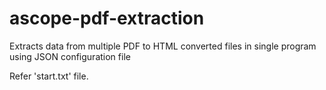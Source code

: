 # ascope-pdf-extraction
Extracts data from multiple PDF to HTML converted files in single program using JSON configuration file

Refer 'start.txt' file.
